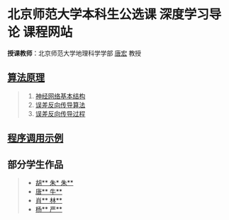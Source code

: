 # 北京师范大学本科生公选课 **深度学习导论** 课程网站
**授课教师**：北京师范大学地理科学学部 [唐宏](http://geot.bnu.edu.cn/Public/htm/news/5/182.html) 教授
## [算法原理](/Algorithmic_Principle/Algorithmic_Principle.md)
>1. [神经网络基本结构](/Algorithmic_Principle/Algorithmic_Principle.md#1-神经网络基本结构)
>2. [误差反向传导算法](/Algorithmic_Principle/Algorithmic_Principle.md#2-误差反向传导算法)
>3. [误差反向传导过程](/Algorithmic_Principle/Algorithmic_Principle.md#3-误差反向传导过程)
## [程序调用示例](/program/program.html)
## 部分学生作品
> * [胡** 朱* 朱**](/students_works/胡.html)
> * [唐** 牛**](/students_works/唐.html)
> * [肖** 林**](/students_works/肖.html)
> * [杨** 严**](/students_works/杨.html)